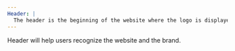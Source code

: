 ```yaml
---
Header: |
  The header is the beginning of the website where the logo is displayed. The header is used on all the pages of the website.
---
```


Header will help users recognize the website and the brand.
